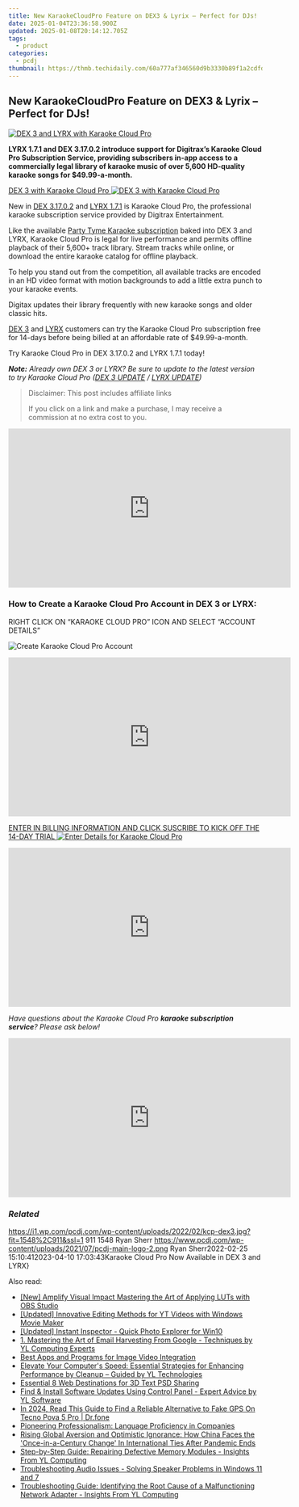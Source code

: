 ```yaml
---
title: New KaraokeCloudPro Feature on DEX3 & Lyrix – Perfect for DJs!
date: 2025-01-04T23:36:58.900Z
updated: 2025-01-08T20:14:12.705Z
tags:
  - product
categories:
  - pcdj
thumbnail: https://thmb.techidaily.com/60a777af346560d9b3330b89f1a2cdfdf0449c805175841dc09638ed49d803c3.jpg
---
```


## New KaraokeCloudPro Feature on DEX3 & Lyrix – Perfect for DJs!

[![DEX 3 and LYRX with Karaoke Cloud Pro](https://i1.wp.com/pcdj.com/wp-content/uploads/2022/02/kcp-dex3.jpg?resize=845%2C321&ssl=1)](https://i1.wp.com/pcdj.com/wp-content/uploads/2022/02/kcp-dex3.jpg?fit=1030%2C606&ssl=1 "DEX 3 and LYRX with Karaoke Cloud Pro")

**LYRX 1.7.1 and DEX 3.17.0.2 introduce support for Digitrax’s Karaoke Cloud Pro Subscription Service, providing subscribers in-app access to a commercially legal library of karaoke music of over 5,600 HD-quality karaoke songs for $49.99-a-month.** 

[DEX 3 with Karaoke Cloud Pro ![DEX 3 with Karaoke Cloud Pro](https://i0.wp.com/pcdj.com/wp-content/uploads/2022/02/DEX3-with-KCP.png?fit=300%2C188&ssl=1 "DEX 3 with Karaoke Cloud Pro")](https://i0.wp.com/pcdj.com/wp-content/uploads/2022/02/DEX3-with-KCP.png?fit=1030%2C647&ssl=1)

New in [DEX 3.17.0.2](https://tools.techidaily.com/pcdj/products/) and [LYRX 1.7.1](http://www.lyrxkaraoke.com/) is Karaoke Cloud Pro, the professional karaoke subscription service provided by Digitrax Entertainment.

Like the available [Party Tyme Karaoke subscription](https://tools.techidaily.com/pcdj/products/) baked into DEX 3 and LYRX, Karaoke Cloud Pro is legal for live performance and permits offline playback of their 5,600+ track library. Stream tracks while online, or download the entire karaoke catalog for offline playback.

To help you stand out from the competition, all available tracks are encoded in an HD video format with motion backgrounds to add a little extra punch to your karaoke events.

Digitax updates their library frequently with new karaoke songs and older classic hits.

[DEX 3](https://tools.techidaily.com/pcdj/products/) and [LYRX](http://www.lyrxkaraoke.com/) customers can try the Karaoke Cloud Pro subscription free for 14-days before being billed at an affordable rate of $49.99-a-month.

Try Karaoke Cloud Pro in DEX 3.17.0.2 and LYRX 1.7.1 today!

_**Note:** Already own DEX 3 or LYRX? Be sure to update to the latest version to try Karaoke Cloud Pro ([DEX 3 UPDATE](https://tools.techidaily.com/pcdj/products/) / [LYRX UPDATE](https://tools.techidaily.com/pcdj/products/))_

>  Disclaimer: This post includes affiliate links
>
>  If you click on a link and make a purchase, I may receive a commission at no extra cost to you.
>

<!-- affiliate ads begin -->
<iframe width="560" height="315" src="https://www.youtube.com/embed/P6Wfzj6YNDM?si=WRZQD9zCdQ1_tW1b" title="YouTube video player" frameborder="0" allow="accelerometer; autoplay; clipboard-write; encrypted-media; gyroscope; picture-in-picture; web-share" referrerpolicy="strict-origin-when-cross-origin" allowfullscreen></iframe>
<!-- affiliate ads end -->

### How to Create a Karaoke Cloud Pro Account in DEX 3 or LYRX:

RIGHT CLICK ON “KARAOKE CLOUD PRO” ICON AND SELECT “ACCOUNT DETAILS”

![Create Karaoke Cloud Pro Account](https://i1.wp.com/pcdj.com/wp-content/uploads/2022/02/account-details.jpg?fit=550%2C550&ssl=1 "Create Karaoke Cloud Pro Account")

<!-- affiliate ads begin -->
<iframe width="560" height="315" src="https://www.youtube.com/embed/yr0yS_Ywrjs?si=QxzYiX1KmUaExmlo" title="YouTube video player" frameborder="0" allow="accelerometer; autoplay; clipboard-write; encrypted-media; gyroscope; picture-in-picture; web-share" referrerpolicy="strict-origin-when-cross-origin" allowfullscreen></iframe>
<!-- affiliate ads end -->

[ENTER IN BILLING INFORMATION AND CLICK SUSCRIBE TO KICK OFF THE 14-DAY TRIAL ![Enter Details for Karaoke Cloud Pro](https://i0.wp.com/pcdj.com/wp-content/uploads/2022/02/enter-details.jpg?fit=924%2C924&ssl=1 "Enter Details for Karaoke Cloud Pro")](https://i0.wp.com/pcdj.com/wp-content/uploads/2022/02/enter-details.jpg?fit=924%2C924&ssl=1)

<!-- affiliate ads begin -->
<iframe width="560" height="315" src="https://www.youtube.com/embed/QPAKth3O_5c?si=M69YSY0Mk_gsdU0Q" title="YouTube video player" frameborder="0" allow="accelerometer; autoplay; clipboard-write; encrypted-media; gyroscope; picture-in-picture; web-share" referrerpolicy="strict-origin-when-cross-origin" allowfullscreen></iframe>
<!-- affiliate ads end -->

_Have questions about the Karaoke Cloud Pro **karaoke subscription service**? Please ask below!_

<!-- affiliate ads begin -->
<iframe width="560" height="315" src="https://www.youtube.com/embed/4YCkNXJjC3c?si=9Tn8KiqKGTZi1o7E" title="YouTube video player" frameborder="0" allow="accelerometer; autoplay; clipboard-write; encrypted-media; gyroscope; picture-in-picture; web-share" referrerpolicy="strict-origin-when-cross-origin" allowfullscreen></iframe>
<!-- affiliate ads end -->

### _Related_

https://i1.wp.com/pcdj.com/wp-content/uploads/2022/02/kcp-dex3.jpg?fit=1548%2C911&ssl=1 911 1548 Ryan Sherr https://www.pcdj.com/wp-content/uploads/2021/07/pcdj-main-logo-2.png Ryan Sherr2022-02-25 15:10:412023-04-10 17:03:43Karaoke Cloud Pro Now Available in DEX 3 and LYRX}

<ins class="adsbygoogle"
     style="display:block"
     data-ad-format="autorelaxed"
     data-ad-client="ca-pub-7571918770474297"
     data-ad-slot="1223367746"></ins>

<ins class="adsbygoogle"
     style="display:block"
     data-ad-client="ca-pub-7571918770474297"
     data-ad-slot="8358498916"
     data-ad-format="auto"
     data-full-width-responsive="true"></ins>

<span class="atpl-alsoreadstyle">Also read:</span>
<div><ul>
<li><a href="https://extra-lessons.techidaily.com/new-amplify-visual-impact-mastering-the-art-of-applying-luts-with-obs-studio/"><u>[New] Amplify Visual Impact Mastering the Art of Applying LUTs with OBS Studio</u></a></li>
<li><a href="https://facebook-video-share.techidaily.com/updated-innovative-editing-methods-for-yt-videos-with-windows-movie-maker/"><u>[Updated] Innovative Editing Methods for YT Videos with Windows Movie Maker</u></a></li>
<li><a href="https://extra-approaches.techidaily.com/updated-instant-inspector-quick-photo-explorer-for-win10/"><u>[Updated] Instant Inspector - Quick Photo Explorer for Win10</u></a></li>
<li><a href="https://win-exclusive.techidaily.com/1-mastering-the-art-of-email-harvesting-from-google-techniques-by-yl-computing-experts/"><u>1. Mastering the Art of Email Harvesting From Google - Techniques by YL Computing Experts</u></a></li>
<li><a href="https://extra-information.techidaily.com/best-apps-and-programs-for-image-video-integration/"><u>Best Apps and Programs for Image Video Integration</u></a></li>
<li><a href="https://win-exclusive.techidaily.com/elevate-your-computers-speed-essential-strategies-for-enhancing-performance-by-cleanup-guided-by-yl-technologies/"><u>Elevate Your Computer's Speed: Essential Strategies for Enhancing Performance by Cleanup – Guided by YL Technologies</u></a></li>
<li><a href="https://extra-information.techidaily.com/essential-8-web-destinations-for-3d-text-psd-sharing/"><u>Essential 8 Web Destinations for 3D Text PSD Sharing</u></a></li>
<li><a href="https://win-exclusive.techidaily.com/find-and-install-software-updates-using-control-panel-expert-advice-by-yl-software/"><u>Find & Install Software Updates Using Control Panel - Expert Advice by YL Software</u></a></li>
<li><a href="https://phone-solutions.techidaily.com/in-2024-read-this-guide-to-find-a-reliable-alternative-to-fake-gps-on-tecno-pova-5-pro-drfone-by-drfone-virtual-android/"><u>In 2024, Read This Guide to Find a Reliable Alternative to Fake GPS On Tecno Pova 5 Pro | Dr.fone</u></a></li>
<li><a href="https://mondly-stories.techidaily.com/pioneering-professionalism-language-proficiency-in-companies/"><u>Pioneering Professionalism: Language Proficiency in Companies</u></a></li>
<li><a href="https://win-exclusive.techidaily.com/rising-global-aversion-and-optimistic-ignorance-how-china-faces-the-once-in-a-century-change-in-international-ties-after-pandemic-ends/"><u>Rising Global Aversion and Optimistic Ignorance: How China Faces the 'Once-in-a-Century Change' In International Ties After Pandemic Ends</u></a></li>
<li><a href="https://win-exclusive.techidaily.com/step-by-step-guide-repairing-defective-memory-modules-insights-from-yl-computing/"><u>Step-by-Step Guide: Repairing Defective Memory Modules - Insights From YL Computing</u></a></li>
<li><a href="https://sound-issues.techidaily.com/troubleshooting-audio-issues-solving-speaker-problems-in-windows-11-and-7/"><u>Troubleshooting Audio Issues - Solving Speaker Problems in Windows 11 and 7</u></a></li>
<li><a href="https://win-exclusive.techidaily.com/troubleshooting-guide-identifying-the-root-cause-of-a-malfunctioning-network-adapter-insights-from-yl-computing/"><u>Troubleshooting Guide: Identifying the Root Cause of a Malfunctioning Network Adapter - Insights From YL Computing</u></a></li>
</ul></div>

